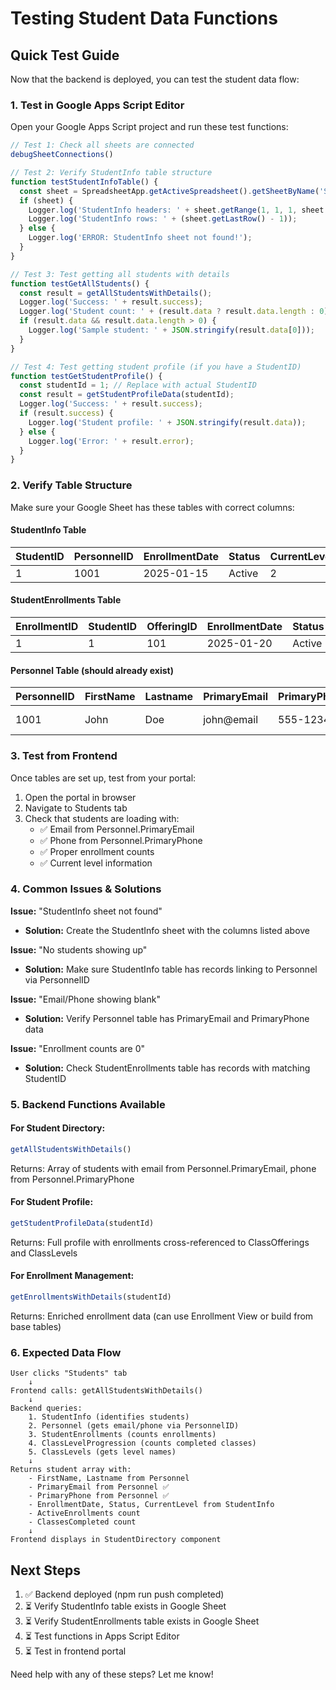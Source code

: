 # Testing Student Data Functions

## Quick Test Guide

Now that the backend is deployed, you can test the student data flow:

### 1. Test in Google Apps Script Editor

Open your Google Apps Script project and run these test functions:

```javascript
// Test 1: Check all sheets are connected
debugSheetConnections()

// Test 2: Verify StudentInfo table structure
function testStudentInfoTable() {
  const sheet = SpreadsheetApp.getActiveSpreadsheet().getSheetByName('StudentInfo');
  if (sheet) {
    Logger.log('StudentInfo headers: ' + sheet.getRange(1, 1, 1, sheet.getLastColumn()).getValues()[0]);
    Logger.log('StudentInfo rows: ' + (sheet.getLastRow() - 1));
  } else {
    Logger.log('ERROR: StudentInfo sheet not found!');
  }
}

// Test 3: Test getting all students with details
function testGetAllStudents() {
  const result = getAllStudentsWithDetails();
  Logger.log('Success: ' + result.success);
  Logger.log('Student count: ' + (result.data ? result.data.length : 0));
  if (result.data && result.data.length > 0) {
    Logger.log('Sample student: ' + JSON.stringify(result.data[0]));
  }
}

// Test 4: Test getting student profile (if you have a StudentID)
function testGetStudentProfile() {
  const studentId = 1; // Replace with actual StudentID
  const result = getStudentProfileData(studentId);
  Logger.log('Success: ' + result.success);
  if (result.success) {
    Logger.log('Student profile: ' + JSON.stringify(result.data));
  } else {
    Logger.log('Error: ' + result.error);
  }
}
```

### 2. Verify Table Structure

Make sure your Google Sheet has these tables with correct columns:

#### StudentInfo Table
| StudentID | PersonnelID | EnrollmentDate | Status | CurrentLevel | Notes |
|-----------|-------------|----------------|---------|--------------|-------|
| 1         | 1001        | 2025-01-15     | Active  | 2            | ...   |

#### StudentEnrollments Table
| EnrollmentID | StudentID | OfferingID | EnrollmentDate | Status |
|--------------|-----------|------------|----------------|---------|
| 1            | 1         | 101        | 2025-01-20     | Active  |

#### Personnel Table (should already exist)
| PersonnelID | FirstName | Lastname | PrimaryEmail | PrimaryPhone | Instagram | Birthday |
|-------------|-----------|----------|--------------|--------------|-----------|----------|
| 1001        | John      | Doe      | john@email   | 555-1234     | @john     | 1990-01-01 |

### 3. Test from Frontend

Once tables are set up, test from your portal:

1. Open the portal in browser
2. Navigate to Students tab
3. Check that students are loading with:
   - ✅ Email from Personnel.PrimaryEmail
   - ✅ Phone from Personnel.PrimaryPhone
   - ✅ Proper enrollment counts
   - ✅ Current level information

### 4. Common Issues & Solutions

**Issue:** "StudentInfo sheet not found"
- **Solution:** Create the StudentInfo sheet with the columns listed above

**Issue:** "No students showing up"
- **Solution:** Make sure StudentInfo table has records linking to Personnel via PersonnelID

**Issue:** "Email/Phone showing blank"
- **Solution:** Verify Personnel table has PrimaryEmail and PrimaryPhone data

**Issue:** "Enrollment counts are 0"
- **Solution:** Check StudentEnrollments table has records with matching StudentID

### 5. Backend Functions Available

#### For Student Directory:
```javascript
getAllStudentsWithDetails()
```
Returns: Array of students with email from Personnel.PrimaryEmail, phone from Personnel.PrimaryPhone

#### For Student Profile:
```javascript
getStudentProfileData(studentId)
```
Returns: Full profile with enrollments cross-referenced to ClassOfferings and ClassLevels

#### For Enrollment Management:
```javascript
getEnrollmentsWithDetails(studentId)
```
Returns: Enriched enrollment data (can use Enrollment View or build from base tables)

### 6. Expected Data Flow

```
User clicks "Students" tab
    ↓
Frontend calls: getAllStudentsWithDetails()
    ↓
Backend queries:
    1. StudentInfo (identifies students)
    2. Personnel (gets email/phone via PersonnelID)
    3. StudentEnrollments (counts enrollments)
    4. ClassLevelProgression (counts completed classes)
    5. ClassLevels (gets level names)
    ↓
Returns student array with:
    - FirstName, Lastname from Personnel
    - PrimaryEmail from Personnel ✅
    - PrimaryPhone from Personnel ✅
    - EnrollmentDate, Status, CurrentLevel from StudentInfo
    - ActiveEnrollments count
    - ClassesCompleted count
    ↓
Frontend displays in StudentDirectory component
```

## Next Steps

1. ✅ Backend deployed (npm run push completed)
2. ⏳ Verify StudentInfo table exists in Google Sheet
3. ⏳ Verify StudentEnrollments table exists in Google Sheet
4. ⏳ Test functions in Apps Script Editor
5. ⏳ Test in frontend portal

Need help with any of these steps? Let me know!
